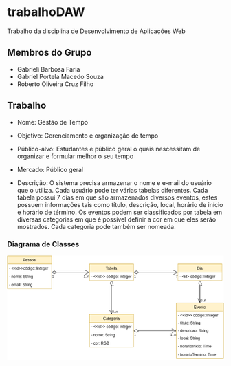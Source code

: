 # trabalhoDAW
Trabalho da disciplina de Desenvolvimento de Aplicações Web

## Membros do Grupo
- Gabrieli Barbosa Faria
- Gabriel Portela Macedo Souza
- Roberto Oliveira Cruz Filho

## Trabalho

- Nome: Gestão de Tempo

- Objetivo: Gerenciamento e organização de tempo

- Público-alvo: Estudantes e público geral o quais nescessitam de organizar e formular melhor o seu tempo

- Mercado: Público geral

- Descrição: O sistema precisa armazenar o nome e e-mail do usuário que o utiliza. Cada usuário pode ter várias tabelas diferentes. Cada tabela possui 7 dias em que são armazenados diversos eventos, estes possuem informações tais como título, descrição, local, horário de início e horário de término. Os eventos podem ser classificados por tabela em diversas categorias em que é possível definir a cor em que eles serão mostrados. Cada categoria pode também ser nomeada.

### Diagrama de Classes
![Modelo Conceitual](Modelo_Conceitual.png)

